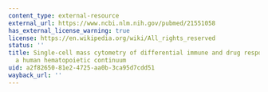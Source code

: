 ```yaml
---
content_type: external-resource
external_url: https://www.ncbi.nlm.nih.gov/pubmed/21551058
has_external_license_warning: true
license: https://en.wikipedia.org/wiki/All_rights_reserved
status: ''
title: Single-cell mass cytometry of differential immune and drug responses across
  a human hematopoietic continuum
uid: a2f82650-81e2-4725-aa0b-3ca95d7cdd51
wayback_url: ''
---
```

